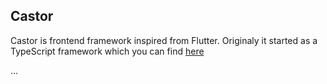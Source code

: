 ## Castor

Castor is frontend framework inspired from Flutter. Originaly it started as a TypeScript framework which you can find [here](http://github.com/erlage/proton-framework)

...